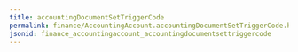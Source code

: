 ```yaml
---
title: accountingDocumentSetTriggerCode
permalink: finance/AccountingAccount.accountingDocumentSetTriggerCode.html
jsonid: finance_accountingaccount_accountingdocumentsettriggercode
---
```

